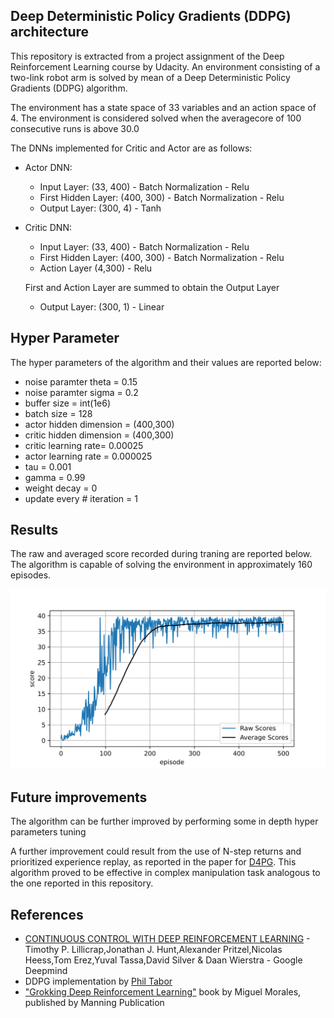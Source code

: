 ## Deep Deterministic Policy Gradients (DDPG) architecture

This repository is extracted from a project assignment of the Deep Reinforcement Learning course by Udacity.
An environment consisting of a two-link robot arm is solved by mean of a Deep Deterministic Policy Gradients (DDPG) algorithm. 

The environment has a state space of 33 variables and an action space of 4. The environment is considered solved when the averagecore of 100 consecutive runs is above 30.0

The DNNs implemented for Critic and Actor are as follows:

- Actor DNN:
    - Input Layer: (33, 400) - Batch Normalization - Relu
    - First Hidden Layer: (400, 300) - Batch Normalization - Relu
    - Output Layer: (300, 4) - Tanh


- Critic DNN:
    - Input Layer: (33, 400) - Batch Normalization - Relu
    - First Hidden Layer: (400, 300) - Batch Normalization - Relu
    - Action Layer (4,300) - Relu
    
    First and Action Layer are summed to obtain the Output Layer
    - Output Layer: (300, 1) - Linear 


## Hyper Parameter

The hyper parameters of the algorithm and their values are reported below:

- noise paramter theta = 0.15
- noise paramter sigma = 0.2
- buffer size = int(1e6) 
- batch size = 128
- actor hidden dimension = (400,300)
- critic hidden dimension = (400,300)
- critic learning rate= 0.00025
- actor learning rate = 0.000025
- tau = 0.001
- gamma = 0.99      
- weight decay = 0
- update every # iteration = 1


## Results

The raw and averaged score recorded during traning are reported below.
The algorithm is capable of solving the environment in approximately 160 episodes.

![scores.png](scores.png)


## Future improvements

The algorithm can be further improved by performing some in depth hyper parameters tuning

A further improvement could result from the use of N-step returns and prioritized experience replay, as reported in the paper for [D4PG](https://openreview.net/forum?id=SyZipzbCb). This algorithm proved to be effective in complex manipulation task analogous to the one reported in this repository.



## References

- [CONTINUOUS CONTROL WITH DEEP REINFORCEMENT LEARNING](https://arxiv.org/abs/1509.02971) - Timothy P. Lillicrap,Jonathan J. Hunt,Alexander Pritzel,Nicolas Heess,Tom Erez,Yuval Tassa,David Silver & Daan Wierstra - Google Deepmind
- DDPG implementation by [Phil Tabor](https://github.com/philtabor/Youtube-Code-Repository/tree/master/ReinforcementLearning/PolicyGradient/DDPG/pytorch/lunar-lander)
- ["Grokking Deep Reinforcement Learning"](https://www.manning.com/books/grokking-deep-reinforcement-learning) book by Miguel Morales, published by Manning Publication


